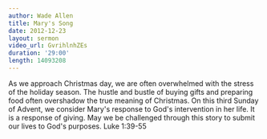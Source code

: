 ```yaml
--- 
author: Wade Allen 
title: Mary's Song
date: 2012-12-23
layout: sermon 
video_url: GvrihlnhZEs
duration: '29:00'
length: 14093208
---
```


As we approach Christmas day, we are often overwhelmed with the stress of the holiday season. The hustle and bustle of buying gifts and preparing food often overshadow the true meaning of Christmas. On this third Sunday of Advent, we consider Mary's response to God's intervention in her life. It is a response of giving. May we be challenged through this story to submit our lives to God's purposes. Luke 1:39-55
